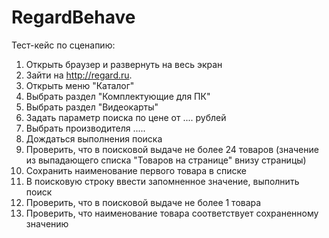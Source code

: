 # RegardBehave
Тест-кейс по сценапию:
1. Открыть браузер и развернуть на весь экран
2. Зайти на http://regard.ru.
3. Открыть меню "Каталог"
4. Выбрать раздел "Комплектующие для ПК"
5. Выбрать раздел "Видеокарты"
6. Задать параметр поиска по цене от .... рублей
7. Выбрать производителя .....
8. Дождаться выполнения поиска
9. Проверить, что в поисковой выдаче не более 24 товаров (значение из выпадающего списка "Товаров на странице" внизу страницы)
10. Сохранить наименование первого товара в списке
11. В поисковую строку ввести запомненное значение, выполнить поиск
12. Проверить, что в поисковой выдаче не более 1 товара
13. Проверить, что наименование товара соответствует сохраненному значению

